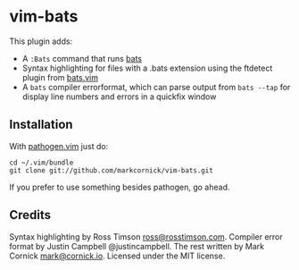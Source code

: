 # vim-bats

This plugin adds:

* A `:Bats` command that runs [bats][bats]
* Syntax highlighting for files with a .bats extension using the ftdetect plugin from [bats.vim][bats.vim]
* A `bats` compiler errorformat, which can parse output from `bats --tap` for display line numbers and errors in a quickfix window

## Installation

With [pathogen.vim](https://github.com/tpope/vim-pathogen) just do:

    cd ~/.vim/bundle
    git clone git://github.com/markcornick/vim-bats.git

If you prefer to use something besides pathogen, go ahead.

## Credits

Syntax highlighting by Ross Timson <ross@rosstimson.com>.
Compiler error format by Justin Campbell @justincampbell. The rest
written by Mark Cornick <mark@cornick.io>. Licensed under the MIT license.

[bats]: https://github.com/sstephenson/bats
[bats.vim]: http://www.vim.org/scripts/script.php?script_id=4628
